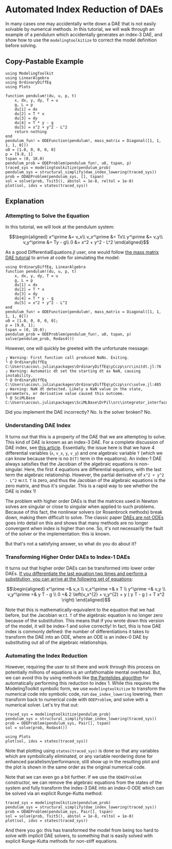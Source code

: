 # Automated Index Reduction of DAEs

In many cases one may accidentally write down a DAE that is not easily solvable
by numerical methods. In this tutorial, we will walk through an example of a
pendulum which accidentally generates an index-3 DAE, and show how to use the
`modelingtoolkitize` to correct the model definition before solving.

## Copy-Pastable Example

```@example indexred
using ModelingToolkit
using LinearAlgebra
using OrdinaryDiffEq
using Plots

function pendulum!(du, u, p, t)
    x, dx, y, dy, T = u
    g, L = p
    du[1] = dx
    du[2] = T * x
    du[3] = dy
    du[4] = T * y - g
    du[5] = x^2 + y^2 - L^2
    return nothing
end
pendulum_fun! = ODEFunction(pendulum!, mass_matrix = Diagonal([1, 1, 1, 1, 0]))
u0 = [1.0, 0, 0, 0, 0]
p = [9.8, 1]
tspan = (0, 10.0)
pendulum_prob = ODEProblem(pendulum_fun!, u0, tspan, p)
traced_sys = modelingtoolkitize(pendulum_prob)
pendulum_sys = structural_simplify(dae_index_lowering(traced_sys))
prob = ODAEProblem(pendulum_sys, [], tspan)
sol = solve(prob, Tsit5(), abstol = 1e-8, reltol = 1e-8)
plot(sol, idxs = states(traced_sys))
```

## Explanation

### Attempting to Solve the Equation

In this tutorial, we will look at the pendulum system:

```math
\begin{aligned}
    x^\prime &= v_x\\
    v_x^\prime &= Tx\\
    y^\prime &= v_y\\
    v_y^\prime &= Ty - g\\
    0 &= x^2 + y^2 - L^2
\end{aligned}
```

As a good DifferentialEquations.jl user, one would follow
[the mass matrix DAE tutorial](https://docs.sciml.ai/DiffEqDocs/stable/tutorials/dae_example/#Mass-Matrix-Differential-Algebraic-Equations-(DAEs))
to arrive at code for simulating the model:

```@example indexred
using OrdinaryDiffEq, LinearAlgebra
function pendulum!(du, u, p, t)
    x, dx, y, dy, T = u
    g, L = p
    du[1] = dx
    du[2] = T * x
    du[3] = dy
    du[4] = T * y - g
    du[5] = x^2 + y^2 - L^2
end
pendulum_fun! = ODEFunction(pendulum!, mass_matrix = Diagonal([1, 1, 1, 1, 0]))
u0 = [1.0, 0, 0, 0, 0];
p = [9.8, 1];
tspan = (0, 10.0);
pendulum_prob = ODEProblem(pendulum_fun!, u0, tspan, p)
solve(pendulum_prob, Rodas4())
```

However, one will quickly be greeted with the unfortunate message:

```
┌ Warning: First function call produced NaNs. Exiting.
└ @ OrdinaryDiffEq C:\Users\accou\.julia\packages\OrdinaryDiffEq\yCczp\src\initdt.jl:76
┌ Warning: Automatic dt set the starting dt as NaN, causing instability.
└ @ OrdinaryDiffEq C:\Users\accou\.julia\packages\OrdinaryDiffEq\yCczp\src\solve.jl:485
┌ Warning: NaN dt detected. Likely a NaN value in the state, parameters, or derivative value caused this outcome.
└ @ SciMLBase C:\Users\accou\.julia\packages\SciMLBase\DrPil\src\integrator_interface.jl:325
```

Did you implement the DAE incorrectly? No. Is the solver broken? No.

### Understanding DAE Index

It turns out that this is a property of the DAE that we are attempting to solve.
This kind of DAE is known as an index-3 DAE. For a complete discussion of DAE
index, see [this article](http://www.scholarpedia.org/article/Differential-algebraic_equations).
Essentially, the issue here is that we have 4 differential variables (``x``, ``v_x``, ``y``, ``v_y``)
and one algebraic variable ``T`` (which we can know because there is no `D(T)`
term in the equations). An index-1 DAE always satisfies that the Jacobian of
the algebraic equations is non-singular. Here, the first 4 equations are
differential equations, with the last term the algebraic relationship. However,
the partial derivative of `x^2 + y^2 - L^2` w.r.t. `T` is zero, and thus the
Jacobian of the algebraic equations is the zero matrix, and thus it's singular.
This is a rapid way to see whether the DAE is index 1!

The problem with higher order DAEs is that the matrices used in Newton solves
are singular or close to singular when applied to such problems. Because of this
fact, the nonlinear solvers (or Rosenbrock methods) break down, making them
difficult to solve. The classic paper [DAEs are not ODEs](https://epubs.siam.org/doi/10.1137/0903023)
goes into detail on this and shows that many methods are no longer convergent
when index is higher than one. So, it's not necessarily the fault of the solver
or the implementation: this is known.

But that's not a satisfying answer, so what do you do about it?

### Transforming Higher Order DAEs to Index-1 DAEs

It turns out that higher order DAEs can be transformed into lower order DAEs.
[If you differentiate the last equation two times and perform a substitution,
you can arrive at the following set of equations](https://courses.seas.harvard.edu/courses/am205/g_act/dae_notes.pdf):

```math
\begin{aligned}
x^\prime =& v_x \\
v_x^\prime =& x T \\
y^\prime =& v_y \\
v_y^\prime =& y T - g \\
0 =& 2 \left(v_x^{2} + v_y^{2} + y ( y T - g ) + T x^2 \right)
\end{aligned}
```

Note that this is mathematically-equivalent to the equation that we had before,
but the Jacobian w.r.t. `T` of the algebraic equation is no longer zero because
of the substitution. This means that if you wrote down this version of the model,
it will be index-1 and solve correctly! In fact, this is how DAE index is
commonly defined: the number of differentiations it takes to transform the DAE
into an ODE, where an ODE is an index-0 DAE by substituting out all of the
algebraic relationships.

### Automating the Index Reduction

However, requiring the user to sit there and work through this process on
potentially millions of equations is an unfathomable mental overhead. But,
we can avoid this by using methods like
[the Pantelides algorithm](https://ptolemy.berkeley.edu/projects/embedded/eecsx44/lectures/Spring2013/modelica-dae-part-2.pdf)
for automatically performing this reduction to index 1. While this requires the
ModelingToolkit symbolic form, we use `modelingtoolkitize` to transform
the numerical code into symbolic code, run `dae_index_lowering` lowering,
then transform back to numerical code with `ODEProblem`, and solve with a
numerical solver. Let's try that out:

```@example indexred
traced_sys = modelingtoolkitize(pendulum_prob)
pendulum_sys = structural_simplify(dae_index_lowering(traced_sys))
prob = ODEProblem(pendulum_sys, Pair[], tspan)
sol = solve(prob, Rodas4())

using Plots
plot(sol, idxs = states(traced_sys))
```

Note that plotting using `states(traced_sys)` is done so that any
variables which are symbolically eliminated, or any variable reordering
done for enhanced parallelism/performance, still show up in the resulting
plot and the plot is shown in the same order as the original numerical
code.

Note that we can even go a bit further. If we use the `ODAEProblem`
constructor, we can remove the algebraic equations from the states of the
system and fully transform the index-3 DAE into an index-0 ODE which can
be solved via an explicit Runge-Kutta method:

```@example indexred
traced_sys = modelingtoolkitize(pendulum_prob)
pendulum_sys = structural_simplify(dae_index_lowering(traced_sys))
prob = ODAEProblem(pendulum_sys, Pair[], tspan)
sol = solve(prob, Tsit5(), abstol = 1e-8, reltol = 1e-8)
plot(sol, idxs = states(traced_sys))
```

And there you go: this has transformed the model from being too hard to
solve with implicit DAE solvers, to something that is easily solved with
explicit Runge-Kutta methods for non-stiff equations.
